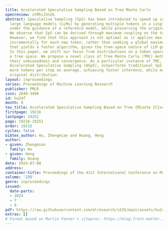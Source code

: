 ```yaml
---
title: Accelerated Speculative Sampling Based on Tree Monte Carlo
openreview: stMhi1Sn2G
abstract: Speculative Sampling (SpS) has been introduced to speed up inference of
  large language models (LLMs) by generating multiple tokens in a single forward pass
  under the guidance of a reference model, while preserving the original distribution.
  We observe that SpS can be derived through maximum coupling on the token distribution.
  However, we find that this approach is not optimal as it applies maximum coupling
  incrementally for each new token, rather than seeking a global maximum coupling
  that yields a faster algorithm, given the tree-space nature of LLM generative distributions.
  In this paper, we shift our focus from distributions on a token space to those on
  a tree space. We propose a novel class of Tree Monte Carlo (TMC) methods, demonstrating
  their unbiasedness and convergence. As a particular instance of TMC, our new algorithm,
  Accelerated Speculative Sampling (ASpS), outperforms traditional SpS by generating
  more tokens per step on average, achieving faster inference, while maintaining the
  original distribution.
layout: inproceedings
series: Proceedings of Machine Learning Research
publisher: PMLR
issn: 2640-3498
id: hu24f
month: 0
tex_title: Accelerated Speculative Sampling Based on Tree {M}onte {C}arlo
firstpage: 19216
lastpage: 19251
page: 19216-19251
order: 19216
cycles: false
bibtex_author: Hu, Zhengmian and Huang, Heng
author:
- given: Zhengmian
  family: Hu
- given: Heng
  family: Huang
date: 2024-07-08
address:
container-title: Proceedings of the 41st International Conference on Machine Learning
volume: '235'
genre: inproceedings
issued:
  date-parts:
  - 2024
  - 7
  - 8
pdf: https://raw.githubusercontent.com/mlresearch/v235/main/assets/hu24f/hu24f.pdf
extras: []
# Format based on Martin Fenner's citeproc: https://blog.front-matter.io/posts/citeproc-yaml-for-bibliographies/
---
```

